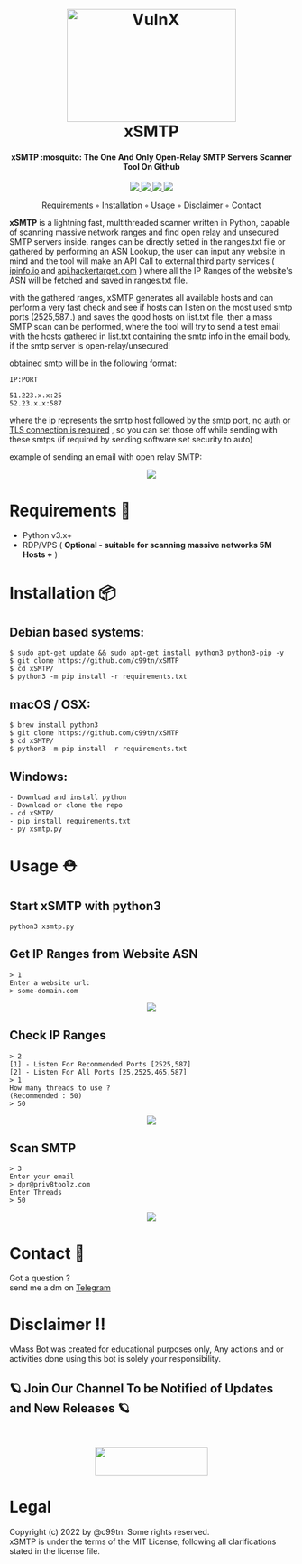 <h1 align="center">
  <br>
  <a href="https://github.com/c99tn/xSMTP"><img src="https://raw.githubusercontent.com/c99tn/xSMTP/main/bin/xsmtp.png" alt="VulnX" width="300" height="200"></a>
  <br>
  xSMTP
  <br>
</h1>
<h4 align="center">xSMTP :mosquito: The One And Only Open-Relay SMTP Servers Scanner Tool On Github </h4>
<p align="center">
  <a href="https://github.com/c99tn/xSMTP">
    <img src="https://img.shields.io/badge/license-MIT-orange">
  </a>
  <a href="https://github.com/c99tn/xSMTP">
    <img src="https://img.shields.io/badge/release-v1.2-blue">
  </a>
  <a href="https://github.com/c99tn/xSMTP">
    <img src="https://img.shields.io/badge/python-3.10-green">
  </a>
    <a href="https://github.com/c99tn/xSMTP">
    <img src="https://img.shields.io/badge/build-passing-brightgreen">
  </a>
</p>

<!-- ![Screenshot from xSMTP sep16,2022](https://github.com/c99tn/xSMTP/blob/main/bin/screenshot.png?raw=true) -->

<p align="center">
<a href="#requirements-wrench">Requirements</a> ◦ 
<a href="#installation-package">Installation</a> ◦ 
<a href="#usage--rescue_worker_helmet">Usage</a> ◦
<a href="#disclaimer-bangbang">Disclaimer</a> ◦
<a href="#contact--speech_balloon">Contact</a>
</p>

**xSMTP** is a lightning fast, multithreaded scanner written in Python, capable of scanning massive network ranges and find open relay and unsecured SMTP servers inside. ranges can be directly setted in the ranges.txt file or gathered by performing an ASN Lookup, the user can input any website in mind and the tool will make an API Call to external third party services ( <a href="">ipinfo.io</a> and <a href="">api.hackertarget.com</a> ) where all the IP Ranges of the website's ASN will be fetched and saved in ranges.txt file.

with the gathered ranges, xSMTP generates all available hosts and can perform a very fast check and see if hosts can listen on the most used smtp ports (2525,587..) and saves the good hosts on list.txt file, then a mass SMTP scan can be performed, where the tool will try to send a test email with the hosts gathered in list.txt containing the smtp info in the email body, if the smtp server is open-relay/unsecured!

obtained smtp will be in the following format:
```
IP:PORT

51.223.x.x:25
52.23.x.x:587
```
where the ip represents the smtp host followed by the smtp port, <ins>no auth or TLS connection is required</ins> , so you can set those off while sending with these smtps (if required by sending software set security to auto)

example of sending an email with open relay SMTP:


<p align="center"><img src="https://github.com/c99tn/xSMTP/blob/main/bin/test.gif?raw=true"></p>
  

# Requirements :wrench:
- Python v3.x+
- RDP/VPS ( <b>Optional - suitable for scanning massive networks 5M Hosts +</b> )

# Installation :package:
## Debian based systems:
```
$ sudo apt-get update && sudo apt-get install python3 python3-pip -y
$ git clone https://github.com/c99tn/xSMTP
$ cd xSMTP/
$ python3 -m pip install -r requirements.txt
```
## macOS / OSX:
```
$ brew install python3
$ git clone https://github.com/c99tn/xSMTP
$ cd xSMTP/
$ python3 -m pip install -r requirements.txt
```
## Windows:
```
- Download and install python
- Download or clone the repo
- cd xSMTP/
- pip install requirements.txt
- py xsmtp.py
```
# Usage  :rescue_worker_helmet:
## Start xSMTP with python3
```
python3 xsmtp.py
```
## Get IP Ranges from Website ASN
```
> 1
Enter a website url:
> some-domain.com
```
<p align="center"><img src="https://raw.githubusercontent.com/c99tn/xSMTP/main/bin/option1.gif"></p>



## Check IP Ranges
```
> 2   
[1] - Listen For Recommended Ports [2525,587]
[2] - Listen For All Ports [25,2525,465,587]
> 1
How many threads to use ?
(Recommended : 50)
> 50
```
<p align="center"><img src="https://raw.githubusercontent.com/c99tn/xSMTP/main/bin/option2.gif"></p>



## Scan SMTP
```
> 3
Enter your email 
> dpr@priv8toolz.com
Enter Threads
> 50
```
<p align="center"><img src="https://raw.githubusercontent.com/c99tn/xSMTP/main/bin/option3.gif"></p>



# Contact  :speech_balloon:
Got a question ?  
send me a dm on <a href="https://t.me/dpr52">Telegram</a>

# Disclaimer :bangbang:
vMass Bot was created for educational purposes only, Any actions and or activities done using this bot is solely your responsibility.

## :ringed_planet: Join Our Channel To be Notified of Updates and New Releases :ringed_planet:

<br>
<p align="center">
<a href="https://t.me/+7wraokmFiCcxOTk0">
<img src="https://raw.githubusercontent.com/c99tn/Randoms/master/telegram_button_icon_151837.png?token=GHSAT0AAAAAABVX6V7OOUCJTCCDNVAXPHCMYYIHTNA" width="200" height="50">
</a>
</p>


# Legal
Copyright (c) 2022 by @c99tn. Some rights reserved.   
xSMTP is under the terms of the MIT License, following all clarifications stated in the license file.
